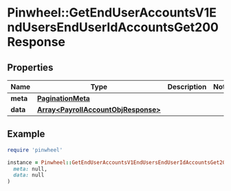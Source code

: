 # Pinwheel::GetEndUserAccountsV1EndUsersEndUserIdAccountsGet200Response

## Properties

| Name | Type | Description | Notes |
| ---- | ---- | ----------- | ----- |
| **meta** | [**PaginationMeta**](PaginationMeta.md) |  |  |
| **data** | [**Array&lt;PayrollAccountObjResponse&gt;**](PayrollAccountObjResponse.md) |  |  |

## Example

```ruby
require 'pinwheel'

instance = Pinwheel::GetEndUserAccountsV1EndUsersEndUserIdAccountsGet200Response.new(
  meta: null,
  data: null
)
```

